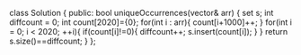 <!--
 * @Author: your name
 * @Date: 2020-10-28 09:15:20
 * @LastEditTime: 2020-10-28 09:15:27
 * @LastEditors: your name
 * @Description: In User Settings Edit
 * @FilePath: /projects/leetcode/1207. 独一无二的出现次数.md
-->
class Solution {
public:
    bool uniqueOccurrences(vector<int>& arr) {
        set<int> s;
        int diffcount = 0;
        int count[2020]={0};
        for(int i : arr){
            count[i+1000]++;
        }
        for(int i = 0; i < 2020; ++i){
            if(count[i]!=0){
                diffcount++;
                s.insert(count[i]);
            }
        }
        return s.size()==diffcount;
    }
};